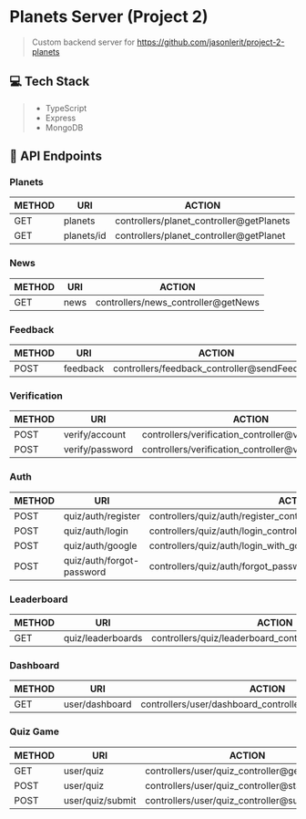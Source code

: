 # Planets Server (Project 2)
> Custom backend server for https://github.com/jasonlerit/project-2-planets

## 💻 Tech Stack
> - TypeScript
> - Express
> - MongoDB

## 🚀 API Endpoints

### Planets
| METHOD | URI                       | ACTION                                                               |
|--------|---------------------------|----------------------------------------------------------------------|
| GET    | planets                   | controllers/planet_controller@getPlanets                             |
| GET    | planets/id                | controllers/planet_controller@getPlanet                              |

### News
| METHOD | URI                       | ACTION                                                               |
|--------|---------------------------|----------------------------------------------------------------------|
| GET    | news                      | controllers/news_controller@getNews                                  |

### Feedback
| METHOD | URI                       | ACTION                                                               |
|--------|---------------------------|----------------------------------------------------------------------|
| POST   | feedback                  | controllers/feedback_controller@sendFeedback                         |

### Verification
| METHOD | URI                       | ACTION                                                               |
|--------|---------------------------|----------------------------------------------------------------------|
| POST   | verify/account            | controllers/verification_controller@verifyAccount                    |
| POST   | verify/password           | controllers/verification_controller@verifyPassword                   |

### Auth
| METHOD | URI                       | ACTION                                                               |
|--------|---------------------------|----------------------------------------------------------------------|
| POST   | quiz/auth/register        | controllers/quiz/auth/register_controller@register                   |
| POST   | quiz/auth/login           | controllers/quiz/auth/login_controller@login                         |
| POST   | quiz/auth/google          | controllers/quiz/auth/login_with_google_controller@loginWithGoogle   |
| POST   | quiz/auth/forgot-password | controllers/quiz/auth/forgot_password_controller@forgotPassword      |

### Leaderboard
| METHOD | URI                       | ACTION                                                               |
|--------|---------------------------|----------------------------------------------------------------------|
| GET    | quiz/leaderboards         | controllers/quiz/leaderboard_controller@getLeadeboards               |

### Dashboard
| METHOD | URI                       | ACTION                                                               |
|--------|---------------------------|----------------------------------------------------------------------|
| GET    | user/dashboard            | controllers/user/dashboard_controller@getDashboardStats              |

### Quiz Game
| METHOD | URI                       | ACTION                                                               |
|--------|---------------------------|----------------------------------------------------------------------|
| GET    | user/quiz                 | controllers/user/quiz_controller@getQuiz                             |
| POST   | user/quiz                 | controllers/user/quiz_controller@startQuiz                           |
| POST   | user/quiz/submit          | controllers/user/quiz_controller@submitAnswer                        |